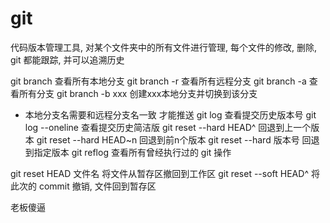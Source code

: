 # git 
代码版本管理工具, 对某个文件夹中的所有文件进行管理, 每个文件的修改, 删除, git 都能跟踪, 并可以追溯历史

git branch 查看所有本地分支
git branch -r 查看所有远程分支
git branch -a 查看所有分支
git branch -b xxx 创建xxx本地分支并切换到该分支


- 本地分支名需要和远程分支名一致 才能推送
git log 查看提交历史版本号
git log --oneline 查看提交历史简洁版
git reset --hard HEAD^ 回退到上一个版本
git reset --hard HEAD~n 回退到前n个版本
git reset --hard 版本号 回退到指定版本
git reflog 查看所有曾经执行过的 git 操作

git reset HEAD 文件名 将文件从暂存区撤回到工作区
git reset --soft HEAD^ 将此次的 commit 撤销, 文件回到暂存区

老板傻逼